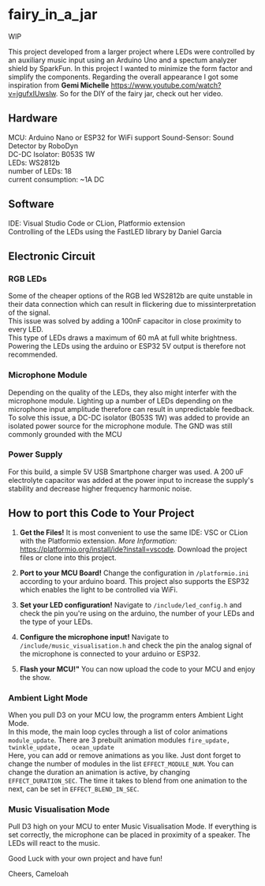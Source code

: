 # fairy_in_a_jar

WIP  

This project developed from a larger project where LEDs were controlled by an auxiliary music input using an Arduino Uno and a spectum analyzer shield by SparkFun.
In this project I wanted to minimize the form factor and simplify the components. Regarding the overall appearance I got some inspiration from **Gemi Michelle** https://www.youtube.com/watch?v=jgufxIUwslw. So for the DIY of the fairy jar, check out her video.

## Hardware

MCU: Arduino Nano or ESP32 for WiFi support
Sound-Sensor: Sound Detector by RoboDyn  
DC-DC Isolator: B053S 1W  
LEDs: WS2812b  
number of LEDs: 18  
current consumption: ~1A DC

## Software

IDE: Visual Studio Code or CLion, Platformio extension  
Controlling of the LEDs using the FastLED library by Daniel Garcia

## Electronic Circuit

### RGB LEDs
Some of the cheaper options of the RGB led WS2812b are quite unstable in their data connection which can result in flickering due to missinterpretation of the signal.  
This issue was solved by adding a 100nF capacitor in close proximity to every LED.  
This type of LEDs draws a maximum of 60 mA at full white brightness. Powering the LEDs using the arduino or ESP32 5V output is therefore not recommended.  

### Microphone Module
Depending on the quality of the LEDs, they also might interfer with the microphone module. Lighting up a number of LEDs depending on the microphone input amplitude therefore can result in unpredictable feedback.  
To solve this issue, a DC-DC isolator (B053S 1W) was added to provide an isolated power source for the microphone module. The GND was still commonly grounded with the MCU

### Power Supply
For this build, a simple 5V USB Smartphone charger was used. A 200 uF electrolyte capacitor was added at the power input to increase the supply's stability and decrease higher frequency harmonic noise.

## How to port this Code to Your Project
1. **Get the Files!** It is most convenient to use the same IDE: VSC or CLion with the Platformio extension. *More Information:* https://platformio.org/install/ide?install=vscode. Download the project files or clone into this project.

2. **Port to your MCU Board!** Change the configuration in `/platformio.ini` according to your arduino board. This project also supports the ESP32 which enables the light to be controlled via WiFi.

3. **Set your LED configuration!** Navigate to `/include/led_config.h` and check the pin you're using on the arduino, the number of your LEDs and the type of your LEDs.

4. **Configure the microphone input!** Navigate to `/include/music_visualisation.h` and check the pin the analog signal of the microphone is connected to your arduino or ESP32.

5. **Flash your MCU!"** You can now upload the code to your MCU and enjoy the show.

### Ambient Light Mode
When you pull D3 on your MCU low, the programm enters Ambient Light Mode.  
In this mode, the main loop cycles through a list of color animations `module_update`. There are 3 prebuilt animation modules `fire_update,  
twinkle_update,  
ocean_update`  
Here, you can add or remove animations as you like. Just dont forget to change the number of modules in the list `EFFECT_MODULE_NUM`. You can change the duration an animation is active, by changing `EFFECT_DURATION_SEC`. The time it takes to blend from one animation to the next, can be set in `EFFECT_BLEND_IN_SEC`.

### Music Visualisation Mode
Pull D3 high on your MCU to enter Music Visualisation Mode. If everything is set correctly, the microphone can be placed in proximity of a speaker. The LEDs will react to the music.

Good Luck with your own project and have fun!  

Cheers, Cameloah






